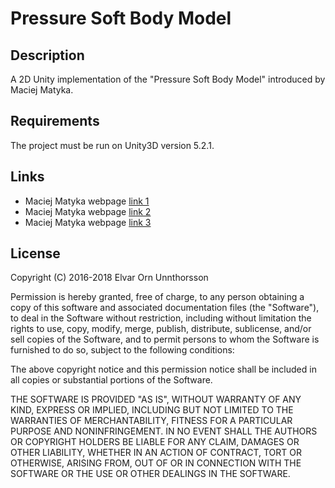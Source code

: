 # Pressure Soft Body Model ##

## Description ##
A 2D Unity implementation of the "Pressure Soft Body Model" introduced by Maciej Matyka.

## Requirements ##
The project must be run on Unity3D version 5.2.1.

## Links ##
* Maciej Matyka webpage [link 1](http://panoramix.ift.uni.wroc.pl/~maq/eng/softbodyrt.php "Maciej Matyka webpage Link 1")  
* Maciej Matyka webpage [link 2](http://panoramix.ift.uni.wroc.pl/~maq/eng/softbody.php "Maciej Matyka webpage Link 2")  
* Maciej Matyka webpage [link 3](http://panoramix.ift.uni.wroc.pl/~maq/talks/sigrad03.php?language=eng "Maciej Matyka webpage Link 3")  

License
-------

Copyright (C) 2016-2018 Elvar Orn Unnthorsson

Permission is hereby granted, free of charge, to any person obtaining a copy of
this software and associated documentation files (the "Software"), to deal in
the Software without restriction, including without limitation the rights to
use, copy, modify, merge, publish, distribute, sublicense, and/or sell copies of
the Software, and to permit persons to whom the Software is furnished to do so,
subject to the following conditions:

The above copyright notice and this permission notice shall be included in all
copies or substantial portions of the Software.

THE SOFTWARE IS PROVIDED "AS IS", WITHOUT WARRANTY OF ANY KIND, EXPRESS OR
IMPLIED, INCLUDING BUT NOT LIMITED TO THE WARRANTIES OF MERCHANTABILITY, FITNESS
FOR A PARTICULAR PURPOSE AND NONINFRINGEMENT. IN NO EVENT SHALL THE AUTHORS OR
COPYRIGHT HOLDERS BE LIABLE FOR ANY CLAIM, DAMAGES OR OTHER LIABILITY, WHETHER
IN AN ACTION OF CONTRACT, TORT OR OTHERWISE, ARISING FROM, OUT OF OR IN
CONNECTION WITH THE SOFTWARE OR THE USE OR OTHER DEALINGS IN THE SOFTWARE.